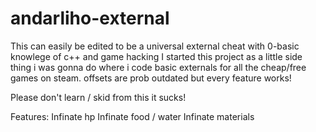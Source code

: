 # andarliho-external
This can easily be edited to be a universal external cheat with 0-basic knowlege of c++ and game hacking
I started this project as a little side thing i was gonna do where i code basic externals for all the cheap/free games on steam. offsets are prob outdated 
but every feature works!


Please don't learn / skid from this it sucks! 


Features:
Infinate hp
Infinate food / water
Infinate materials
